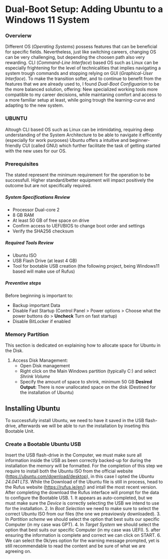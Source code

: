 # Dual-Boot Setup: Adding Ubuntu to a Windows 11 System
### Overvierw
Different OS (*Operating Systems*) possess features that can be beneficial for specific fields. Nevertheless, just like switching careers, changing OS can be very challenging, but depending the choosen path also very rewarding.
CLI (*Command-Line Interface*) based OS such as Linux can be especially frightening for the level of technicalities that implies navigating a system trough commands and stopping relying on GUI (*Graphical-User Interface*).
To make the transition softer, and to continue to benefit from the features that we are already used to, I found *Dual-Boot Configuarion* to be the more balanced solution, offering: New specialized working tools more compatible to my career decisions, while maintaning comfort and access to a more familiar setup at least, while going trough the learning-curve and adapting to the new system.

### UBUNTU
Altough CLI based OS such as Linux can be intimidating, requiring deep understanding of the System Architecture to be able to navigate it efficently (especially for work purposes) Ubuntu offers a intuitive and beginner-friendly CUI (called GNU) which further facilitate the task of getting started with the new uses for our OS.

### Prerequisites
The stated represent the minimum requirement for the operation to be successfull. Higher standard/better equipment will impact positively the outcome but are not specifically required.

##### System Specifications Review
- Processor Dual-core 2
- 8 GB RAM
- At least 50 GB of free space on drive
- Confirm access to UEFI/BIOS to change boot order and settings
- Verify the SHA256 checksum

##### Required Tools Review
- Ubuntu ISO
- USB Flash Drive (at least 4 GB)
- Tool for bootable USB creation (the following project, being Windows11 based will make use of Rufus)

##### Preventive steps
Before beginning is important to:
- Backup important Data
- Disable Fast Startup (Control Panel > Power options > Choose what the power buttons do > **Uncheck** Turn on fast startup)
- Disable BitLocker if enabled

### Memory Partition
This section is dedicated on explaining how to allocate space for Ubuntu in the Disk.
1. Access Disk Management:
    - Open Disk management 
    - Right click on the Main Windows partition (typically C:) and select *Shrink Volume*
    - Specify the amount of space to shrink, minimum 50 GB
**Desired Output:** There is now unallocated space on the disk (Destined for the installation of Ubuntu)

## Installing Ubuntu
To successfully install Ubuntu, we need to have it saved in the USB flash-drive, afterwards we will be able to run the installation by inseting this Bootable Unit.
### Create a Bootable Ubuntu USB
Insert the USB flash-drive in the Computer, we must make sure all information inside the USB as been correctly backed-up for during the installation the memory will be formatted.
For the completion of this step we require to install both the Ubuntu ISO from the official website (https://ubuntu.com/download/desktop), in this case I opted the *Ubuntu 24.041 LTS*.
While the Download of the Ubuntu file is still in process, head to the Rufus website (https://rufus.ie/en/) and intall the most recent version.
After completing the download the Rufus interface will prompt for the data to configure the Bootable USB.
    1. It appears as auto-completed, but we must make sure the *Device* is correctly selecting the USB we intend to use for the installation.
    2. In *Boot Selection* we need to make sure to select the correct Ubuntu ISO from our files (the one we preaviowsly downloaded).
    3. In *Partition scheme* we should select the option that best suits our specific Computer (in my case was GPT).
    4. In *Target System* we should select the option that best suits our specific Computer (in my case was UEFI).
    5. after ensuring the information is complete and correct we can click on START.
    6. We can select the 0k/yes option for the warning message prompted, yet is still recommendable to read the content and be sure of what we are agreeing on.
    